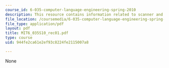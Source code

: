 ```yaml
---
course_id: 6-035-computer-language-engineering-spring-2010
description: This resource contains information related to scanner and parser.
file_location: /coursemedia/6-035-computer-language-engineering-spring-2010/944fe2ca61e2ef93c8224fe2115007a8_MIT6_035S10_rec01.pdf
file_type: application/pdf
layout: pdf
title: MIT6_035S10_rec01.pdf
type: course
uid: 944fe2ca61e2ef93c8224fe2115007a8

---
```

None